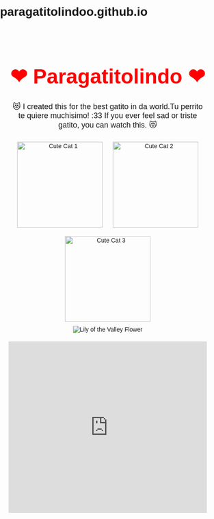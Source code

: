 # paragatitolindoo.github.io
<!DOCTYPE html>
<html lang="en">
<head>
<meta charset="UTF-8">
<meta name="viewport" content="width=device-width, initial-scale=1.0">
<title>Paragatitolindo</title>
<style>
    body {
        font-family: Arial, sans-serif;
        margin: 0;
        padding: 0;
    }
    .container {
        max-width: 800px;
        margin: 0 auto;
        padding: 20px;
        text-align: center;
    }
    .heart {
        font-size: 48px;
        color: red;
    }
    .text {
        font-size: 18px;
        margin-top: 20px;
    }
    .gato-img {
        width: 200px;
        height: auto;
        margin: 10px;
    }
    iframe {
        width: 100%;
        height: 400px;
        margin-top: 20px;
    }
</style>
</head>
<body>
<div class="container">
    <h1 class="heart">&#10084; Paragatitolindo &#10084;</h1>
    <p class="text">&#128571; I created this for the best gatito in da world.Tu perrito te quiere muchisimo! :33 If you ever feel sad or triste gatito, you can watch this. &#128571;</p>
    <div class="gatos">
        <img class="gato-img" src="https://img.freepik.com/fotos-premium/dos-gatos-abrazandose-nieve_900370-22892.jpg?w=360" alt="Cute Cat 1">
        <img class="gato-img" src="https://i.etsystatic.com/6908127/r/il/d930cf/743031890/il_fullxfull.743031890_cjmw.jpg" alt="Cute Cat 2">
        <img class="gato-img" src="https://i.pinimg.com/564x/08/df/6b/08df6b41d9ab3498618f7050da8234a7.jpg" alt="Cute Cat 3">
    </div>
    <img src="https://www.tallahassee.com/gcdn/presto/2021/05/13/PTAL/46693815-838c-411b-b0ef-b932f169bfb4-convallaria.jpg?width=660&height=736&fit=crop&format=pjpg&auto=webp" alt="Lily of the Valley Flower">
    <iframe src="https://www.youtube.com/embed/Tw3zSoc1tXo" frameborder="0" allowfullscreen></iframe>
</div>
</body>
</html>
